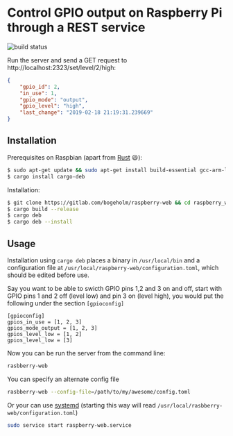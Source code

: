 # Control GPIO output on Raspberry Pi through a REST service 
![build status][build]

[build]: https://gitlab.com/bogeholm/raspberry-web/badges/master/build.svg "Build status (master)"

Run the server and send a GET request to http://localhost:2323/set/level/2/high:
```json
{
    "gpio_id": 2,
    "in_use": 1,
    "gpio_mode": "output",
    "gpio_level": "high",
    "last_change": "2019-02-18 21:19:31.239669"
}
```

## Installation
Prerequisites on Raspbian (apart from [Rust](https://www.rust-lang.org/tools/install) :smiley:):
```bash
$ sudo apt-get update && sudo apt-get install build-essential gcc-arm-linux-gnueabihf libsqlite3-dev
$ cargo install cargo-deb
```

Installation:
```bash
$ git clone https://gitlab.com/bogeholm/raspberry-web && cd raspberry_web
$ cargo build --release
$ cargo deb
$ cargo deb --install
```

## Usage
Installation using `cargo deb` places a binary in `/usr/local/bin` and a configuration file at `/usr/local/raspberry-web/configuration.toml`, which should be edited before use.

Say you want to be able to swicth GPIO pins 1,2 and 3 on and off, start with GPIO pins 1 and 2 off (level low) and pin 3 on (level high), you would put the following under the section `[gpioconfig]`
```
[gpioconfig]
gpios_in_use = [1, 2, 3]
gpios_mode_output = [1, 2, 3]
gpios_level_low = [1, 2]
gpios_level_low = [3]
```


Now you can be run the server from the command line:
```bash
rasbberry-web
```
You can specify an alternate config file
```bash
rasbberry-web --config-file=/path/to/my/awesome/config.toml
```
Or your can use [systemd](https://wiki.debian.org/systemd) (starting this way will read `/usr/local/rasbberry-web/configuration.toml`)
```bash
sudo service start raspberry-web.service
```
